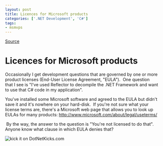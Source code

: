 ```yaml
---
layout: post
title: Licences for Microsoft products
categories: ['.NET Development', 'C#']
tags:
- msmvps
---
```

[Source](http://blogs.msmvps.com/peterritchie/2008/03/28/licences-for-microsoft-products/ "Permalink to Licences for Microsoft products")

# Licences for Microsoft products

Occasionally I get development questions that are governed by one or more product licenses (End-User License Agreement, "EULA").  One question that I see is "I've used Reflector to decompile the .NET Framework and want to use that C# code in my application".

You've installed some Microsoft software and agreed to the EULA but didn't save it and it's nowhere on your hard-disk.  If you're not sure what your license terms are, there's a Microsoft web page that allows you to look up EULAs for many products: <http://www.microsoft.com/about/legal/useterms/>

 By the way, the answer to the question is "You're not licensed to do that".  Anyone know what clause in which EULA denies that?

![kick it on DotNetKicks.com][1]

[1]: http://www.dotnetkicks.com/Services/Images/KickItImageGenerator.ashx?url=http%3a%2f%2fmsmvps.com%2fblogs%2fpeterritchie%2farchive%2f2008%2f03%2f28%2flicences-for-microsoft-products.aspx

